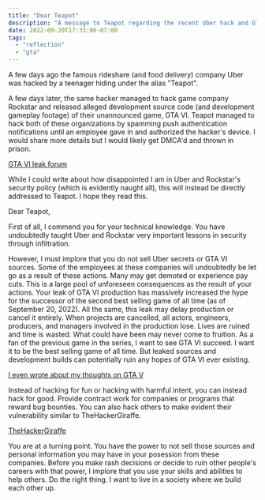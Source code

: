 ```yaml
---
title: "Dear Teapot"
description: "A message to Teapot regarding the recent Uber hack and GTA VI Rockstar leak."
date: 2022-09-20T17:33:00-07:00
tags:
  - "reflection"
  - "gta"
---
```


A few days ago the famous rideshare (and food delivery) company Uber was hacked by a teenager hiding under the alias "Teapot".

A few days later, the same hacker managed to hack game company Rockstar and released alleged development source code (and development gameplay footage) of their unannounced game, GTA VI. Teapot managed to hack both of these organizations by spamming push authentication notifications until an employee gave in and authorized the hacker's device. I would share more details but I would likely get DMCA'd and thrown in prison.

[GTA VI leak forum](https://gtaforums.com/topic/985481-gta-6-americas-leak-90-mp4-footagevideos/#comments)

While I could write about how disappointed I am in Uber and Rockstar's security policy (which is evidently naught all), this will instead be directly addressed to Teapot. I hope they read this.

Dear Teapot,

First of all, I commend you for your technical knowledge. You have undoubtedly taught Uber and Rockstar very important lessons in security through infiltration.

However, I must implore that you do not sell Uber secrets or GTA VI sources. Some of the employees at these companies will undoubtedly be let go as a result of these actions. Many may get demoted or experience pay cuts. This is a large pool of unforeseen consequences as the result of your actions. Your leak of GTA VI production has massively increased the hype for the successor of the second best selling game of all time (as of September 20, 2022). All the same, this leak may delay production or cancel it entirely. When projects are cancelled, all actors, engineers, producers, and managers involved in the production lose. Lives are ruined and time is wasted. What could have been may never come to fruition. As a fan of the previous game in the series, I want to see GTA VI succeed. I want it to be the best selling game of all time. But leaked sources and development builds can potentially ruin any hopes of GTA VI ever existing.

[I even wrote about my thoughts on GTA V](/thoughts/20/07/grand-theft-auto-v-2013)

Instead of hacking for fun or hacking with harmful intent, you can instead hack for good. Provide contract work for companies or programs that reward bug bounties. You can also hack others to make evident their vulnerability similar to TheHackerGiraffe.

[TheHackerGiraffe](https://twitter.com/0xGiraffe)

You are at a turning point. You have the power to not sell those sources and personal information you may have in your posession from these companies. Before you make rash decisions or decide to ruin other people's careers with that power, I implore that you use your skills and abilities to help others. Do the right thing. I want to live in a society where we build each other up.

